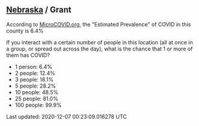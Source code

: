 
## [Nebraska](/united-states/nebraska) / Grant

According to [MicroCOVID.org](http://microcovid.org),
the "Estimated Prevalence" of COVID in this county is 6.4%

If you interact with a certain number of people in this location
(all at once in a group, or spread out across the day), what is the chance that
1 or more of them has COVID?

- 1 person: 6.4%
- 2 people: 12.4%
- 3 people: 18.1%
- 5 people: 28.2%
- 10 people: 48.5%
- 25 people: 81.0%
- 100 people: 99.9%

Last updated: 2020-12-07 00:23:09.016278 UTC
